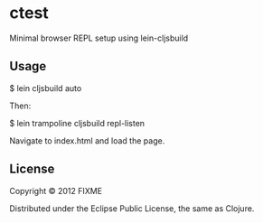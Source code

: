 # ctest

Minimal browser REPL setup using lein-cljsbuild

## Usage

$ lein cljsbuild auto

Then:

$ lein trampoline cljsbuild repl-listen

Navigate to index.html and load the page.

## License

Copyright © 2012 FIXME

Distributed under the Eclipse Public License, the same as Clojure.
